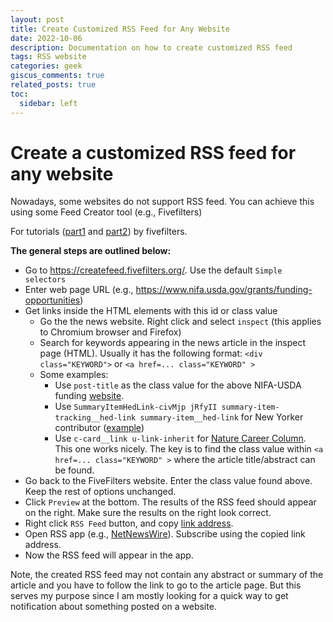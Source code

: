 ```yaml
---
layout: post
title: Create Customized RSS Feed for Any Website
date: 2022-10-06 
description: Documentation on how to create customized RSS feed
tags: RSS website 
categories: geek
giscus_comments: true
related_posts: true
toc:
  sidebar: left
---
```

# Create a customized RSS feed for any website
Nowadays, some websites do not support RSS feed. You can achieve this using some Feed Creator tool (e.g., Fivefilters)

For tutorials ([part1](https://www.fivefilters.org/2021/how-to-turn-a-webpage-into-an-rss-feed/) and [part2](https://www.fivefilters.org/2021/how-to-turn-a-webpage-into-an-rss-feed-pt2/)) by fivefilters.

**The general steps are outlined below:**
- Go to https://createfeed.fivefilters.org/. Use the default `Simple selectors`
- Enter web page URL (e.g., https://www.nifa.usda.gov/grants/funding-opportunities)
- Get links inside the HTML elements with this id or class value
	- Go the the news website. Right click and select `inspect` (this applies to Chromium browser and Firefox)
	- Search for keywords appearing in the news article in the inspect page (HTML). Usually it has the following format: `<div class="KEYWORD">` or `<a href=... class="KEYWORD" >` 
	- Some examples:
		- Use `post-title` as the class value for the above NIFA-USDA funding [website](https://www.nifa.usda.gov/grants/funding-opportunities). 
		- Use `SummaryItemHedLink-civMjp jRfyII summary-item-tracking__hed-link summary-item__hed-link` for New Yorker contributor ([example](https://www.newyorker.com/contributors/peter-hessler))
		- Use `c-card__link u-link-inherit` for [Nature Career Column](https://www.nature.com/nature/articles?type=career-column). This one works nicely. The key is to find the class value within `<a href=... class="KEYWORD" >` where the article title/abstract can be found.
- Go back to the FiveFilters website. Enter the class value found above. Keep the rest of options unchanged.
- Click `Preview` at the bottom. The results of the RSS feed should appear on the right. Make sure the results on the right look correct.
- Right click `RSS Feed` button, and copy [link address](https://createfeed.fivefilters.org/extract.php?url=https%3A%2F%2Fwww.nifa.usda.gov%2Fgrants%2Ffunding-opportunities&in_id_or_class=post-title&max=5&order=document&guid=0).
- Open RSS app (e.g., [NetNewsWire](https://netnewswire.com/)). Subscribe using the copied link address.
- Now the RSS feed will appear in the app.

Note, the created RSS feed may not contain any abstract or summary of the article and you have to follow the link to go to the article page. But this serves my purpose since I am mostly looking for a quick way to get notification about something posted on a website. 